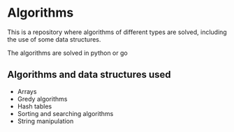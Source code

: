 # Algorithms

This is a repository where algorithms of different types are solved, including the use of some data structures.

The algorithms are solved in python or go

## Algorithms and data structures used

- Arrays
- Gredy algorithms
- Hash tables
- Sorting and searching algorithms
- String manipulation
